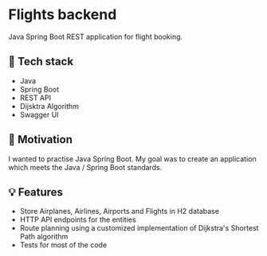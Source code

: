 # Flights backend

Java Spring Boot REST application for flight booking.

## 🚀 Tech stack
- Java
- Spring Boot
- REST API
- Dijsktra Algorithm
- Swagger UI

## 🎯 Motivation
I wanted to practise Java Spring Boot. My goal was to create an application which meets the Java / Spring Boot standards.

## 💡 Features
- Store Airplanes, Airlines, Airports and Flights in H2 database
- HTTP API endpoints for the entities
- Route planning using a customized implementation of Dijkstra's Shortest Path algorithm
- Tests for most of the code
